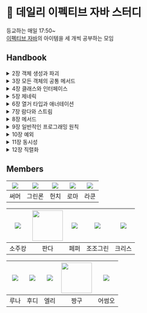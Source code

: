 # 🍜 데일리 이펙티브 자바 스터디  

등교하는 매일 17:50~  
[이펙티브 자바](http://aladin.kr/p/1bCBy)의 아이템을 세 개씩 공부하는 모임   

## Handbook  

<details>
<summary>2장 객체 생성과 파괴</summary>
<div markdown="1">       
  
  - [정적 팩토리 메서드로 생성 목적에 맞는 객체를 생성하라](./handbook/02/01.정적%20팩토리%20메서드로%20생성%20목적에%20맞는%20객체를%20생성하라.md)  
  - [매개변수가 많으면, 빌더로 효율적이고 안전하게 생성할 수 있다](./handbook/02/02.매개변수가%20많으면%2C%20빌더로%20효율적이고%20안전하게%20생성할%20수%20있다.md)  
  - [Enum(열거타입) 방식, 또는 PRIVATE 생성자로서 인스턴스가 오직 하나뿐인 싱글턴임을 보증하라](./handbook/02/03.Enum(열거타입)%20방식%2C%20또는%20PRIVATE%20생성자로서%20인스턴스가%20오직%20하나뿐인%20싱글턴임을%20보증하라.md)  
  - [인스턴스화를 막으려거든 private 생성자를 사용하라](./handbook/02/04.인스턴스화를%20막으려거든%20private%20생성자를%20사용하라.md)  
  - [자원을 직접 명시하지 말고 의존 객체 주입을 사용하라](./handbook/02/05.자원을%20직접%20명시하지%20말고%20의존%20객체%20주입을%20사용하라.md)  
  - [불필요한 객체 생성을 피하라](./handbook/02/06.불필요한%20객체%20생성을%20피하라.md)  
  - [메모리 누수가 발생할 가능성이 있는 객체는 미리 처리하라](./handbook/02/07.메모리%20누수가%20발생할%20가능성이%20있는%20객체는%20미리%20처리하라.md)  
  - [finalizer와 cleaner 사용을 피하라. (그냥 쓰지마라)](./handbook/02/08.finalizer와%20cleaner%20사용을%20피하라.%20(그냥%20쓰지마라).md)  
  - [try-finally 보다는 try-with-resources를 사용하라](./handbook/02/09.try-finally%20보다는%20try-with-resources를%20사용하라.md)  
  
</div>
</details>

<details>
<summary>3장 모든 객체의 공통 메서드</summary>
<div markdown="1">       

  - [equals 만들 때 일반규약을 지켜라 귀찮으면 IDE가 만들어주는거 써라](./handbook/03/10.equals%20만들%20때%20일반규약을%20지켜라%20귀찮으면%20IDE가%20만들어주는거%20써라.md)  
  - [equals 를 재정의 하려거든 hashCode 도 재정의하라](./handbook/03/11.equals%20를%20재정의%20하려거든%20hashCode%20도%20재정의하라.md)  
  - [유용한 정보를 가지도록 toString을 재정의하자](./handbook/03/12.유용한%20정보를%20가지도록%20toString을%20재정의하자.md)  
  - [clone 재정의는 주의해서 진행](./handbook/03/13.clone%20재정의는%20주의해서%20진행.md)  
  - [Comparable을 구현할지 고려하라](./handbook/03/14.Comparable을%20구현할지%20고려하라.md)  
  
</div>
</details>

<details>
<summary>4장 클래스와 인터페이스</summary>
<div markdown="1">       
  
  - [클래스와 멤버의 접근 권한을 최소화하라](./handbook/04/15.클래스와%20멤버의%20접근%20권한을%20최소화하라.md)  
  - [public 클래스의 필드를 외부로 직접 노출하지 마라](./handbook/04/16.public%20클래스의%20필드를%20외부로%20직접%20노출하지%20마라.md)  
  - [변경 가능성을 최소화하라. 불변 객체를 만들자](./handbook/04/17.변경%20가능성을%20최소화하라.%20불변%20객체를%20만들자.md)  
  - [상속보다는 컴포지션과 전달을 사용하자. 래퍼클래스가 더 강력하다](./handbook/04/18.상속보다는%20컴포지션과%20전달을%20사용하자.%20래퍼클래스가%20더%20강력하다.md)  
  - [상속을 고려해 설계하고 문서화하라. 그러지 않았다면 상속은 금지하라](./handbook/04/19.상속을%20고려해%20설계하고%20문서화하라.%20그러지%20않았다면%20상속은%20금지하라.md)
  - [추상 클래스보다는 인터페이스를 우선하라](./handbook/04/20.추상%20클래스보다는%20인터페이스를%20우선하라.md)  
  - [인터페이스는 구현하는 쪽을 생각해 설계하라](./handbook/04/21.인터페이스는%20구현하는%20쪽을%20생각해%20설계하라.md)  
  - [상수 인터페이스 절대 쓰지마라](./handbook/04/22.상수%20인터페이스%20절대%20쓰지마라.md)  
  - [태그 달린 클래스보다는 클래스 계층구조를 활용하라](./handbook/04/23.%20태그%20달린%20클래스보다는%20클래스%20계층구조를%20활용하라.md)
  - [멤버 클래스는 되도록 static으로 만들라](./handbook/04/24.%20멤버%20클래스는%20되도록%20static으로%20만들라.md)  
  - [톱레벨 클래스는 한 파일에 하나만 담기](./handbook/04/25.%20톱레벨%20클래스는%20한%20파일에%20하나만%20담기.md)  
</div>
</details>

<details>
<summary>5장 제네릭</summary>
<div markdown="1">       
  
  - [로 타입은 사용하지 말라](./handbook/05/26.%20로%20타입은%20사용하지%20말라.md)  
  - [비검사 경고를 제거하라](./handbook/05/27.%20비검사%20경고를%20제거하라.md)  
  - [배열보다는 리스트를 사용하라](./handbook/05/28.%20배열보다는%20리스트를%20사용하라.md)
  - [이왕이면 제네릭 타입으로 만들라](./handbook/05/29.%20이왕이면%20제네릭%20타입으로%20만들라.md)
  - [이왕이면 제네릭 메서드로 만들라](./handbook/05/30.이왕이면%20제네릭%20메서드로%20만들라.md)
  - [한정적 와일드카드를 사용해 API 유연성을 높이라](./handbook/05/31.한정적%20와일드카드를%20사용해%20API%20유연성을%20높이라.md)
  - [제네릭과 가변인수를 함께 쓸 때는 신중해라](./handbook/05//32.%20제네릭과%20가변인수를%20함께%20쓸%20때는%20신중해라.md)
  - [타입 안전 이종 컨테이너를 고려하라](./handbook/05/33.%20타입%20안전%20이종%20컨테이너를%20고려하라.md)
</div>
</details>

<details>
<summary>6장 열거 타입과 애너테이션</summary>
<div markdown="1">
  
  - [34. int 상수 대신 열거 타입을 사용하라](./handbook/06/34.%20int%20상수%20대신%20열거%20타입%20써라.md)  
  - [35. ordinal 메서드 대신 인스턴스 필드를 사용하라](./handbook/06/35.%20ordinal%20메서드%20대신%20인스턴스%20필드를%20사용하라.md)
  - [36.비트 필드 대신 EnumSet을 사용하라](./handbook/06/36.%20비트%20필드%20대신%20EnumSet을%20사용하라.md)
  - [37. ordinal 인덱싱 대신 EnumMap을 사용하라](./handbook/06/37.%20ordinal%20인덱싱%20대신%20EnumMap을%20사용하라.md)
  - [38. 확장할 수 있는 열거 타입이 필요하면 인터페이스를 사용하라](./handbook/06/확장할%20수%20있는%20열거%20타입이%20필요하면%20인터페이스를%20사용하라.md)
  - [39. 명명 패턴보다 애너테이션을 사용하라](./handbook/06/39%20명명%20패턴보다%20애너테이션을%20사용하라.md)
</div>
</details>

<details>
<summary>7장 람다와 스트림</summary>
<div markdown="1">       

- [45. 스트림은 주의해서 사용하라](./handbook/07/45.%20%EC%8A%A4%ED%8A%B8%EB%A6%BC%EC%9D%80%20%EC%A3%BC%EC%9D%98%ED%95%B4%EC%84%9C%20%EC%82%AC%EC%9A%A9%ED%95%98%EB%9D%BC.md) 
- [46. 스트림에서는 부작용 없는 함수를 사용하라](./handbook/07/46.%20스트림에서는%20부작용%20없는%20함수를%20사용하라.md) 

</div>
</details>

<details>
<summary>8장 메서드</summary>
<div markdown="1">       

</div>
</details>

<details>
<summary>9장 일반적인 프로그래밍 원칙</summary>
<div markdown="1">       

</div>
</details>

<details>
<summary>10장 예외</summary>
<div markdown="1">       

</div>
</details>

<details>
<summary>11장 동시성</summary>
<div markdown="1">       

</div>
</details>

<details>
<summary>12장 직렬화</summary>
<div markdown="1">       

</div>
</details>

## Members  

|[![](https://github.com/hyewoncc.png?size=80)](https://github.com/hyewoncc)|[![](https://github.com/jaejae-yoo.png?size=80)](https://github.com/jaejae-yoo) |[![](https://github.com/BETTERFUTURE4.png?size=80)](https://github.com/BETTERFUTURE4) | [![](https://github.com/kbsat.png?size=80)](https://github.com/kbsat) | [![](https://github.com/nbalance97.png?size=80)](https://github.com/nbalance97) |  
|:---:|:---:|:---:|:---:|:---:|
| 써머 | 그린론 | 헌치 | 로마 | 라쿤 |  


|[![](https://github.com/sojukang.png?size=80)](https://github.com/sojukang)|[<img src="https://github.com/woong7.png" width="80">](https://github.com/woong7) |[![](https://github.com/SuyeonChoi.png?size=80)](https://github.com/SuyeonChoi) | [![](https://github.com/jojogreen91.png?size=80)](https://github.com/jojogreen91) | [![](https://github.com/Byeongju-Kong.png?size=80)](https://github.com/Byeongju-Kong) |  
|:---:|:---:|:---:|:---:|:---:|  
| 소주캉 | 판다 | 페퍼 | 조조그린 | 크리스 |  


|[![](https://github.com/RunaNam.png?size=80)](https://github.com/RunaNam)|[![](https://github.com/devHudi.png?size=80)](https://github.com/devHudi) |[![](https://github.com/RIANAEH.png?size=80)](https://github.com/RIANAEH) | [<img src="https://github.com/sc0116.png" width="80">](https://github.com/sc0116) | [![](https://github.com/awesomeo184.png?size=80)](https://github.com/awesomeo184) |  
|:---:|:---:|:---:|:---:|:---:|  
| 루나 | 후디 | 엘리 | 짱구 | 어썸오 |  

